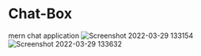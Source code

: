 # Chat-Box
mern chat application
![Screenshot 2022-03-29 133154](https://user-images.githubusercontent.com/86181231/162987655-59ab9acc-3ebe-4355-8d19-3f2192536ae9.png)
![Screenshot 2022-03-29 133632](https://user-images.githubusercontent.com/86181231/162987842-b6c04119-90fb-45ef-8aea-939160fb9eb2.png)
